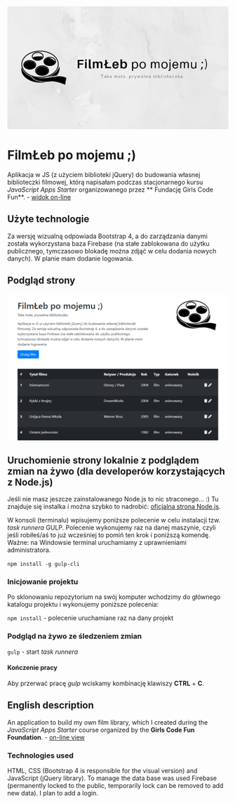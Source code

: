 ![Cover](https://raw.githubusercontent.com/kasiaizak/filmleb/master/src/assets/img/cover.png)

# FilmŁeb po mojemu ;)

Aplikacja w JS (z użyciem biblioteki jQuery) do budowania własnej biblioteczki filmowej, którą napisałam podczas stacjonarnego kursu *JavaScript Apps Starter* organizowanego przez ** Fundację Girls Code Fun**. - [widok on-line](https://kasiaizak.github.io/filmleb/)

## Użyte technologie

Za wersję wizualną odpowiada Bootstrap 4, a do zarządzania danymi została wykorzystana baza Firebase (na stałe zablokowana do użytku publicznego, tymczasowo blokadę można zdjąć w celu dodania nowych danych). W planie mam dodanie logowania.

## Podgląd strony

![Screenshot](https://raw.githubusercontent.com/kasiaizak/filmleb/master/github/screenshot.png)

## Uruchomienie strony lokalnie z podglądem zmian na żywo (dla developerów korzystających z Node.js)

Jeśli nie masz jeszcze zainstalowanego Node.js to nic straconego... :) Tu znajduje się instalka i można szybko to nadrobić: [oficjalna strona Node.js](https://nodejs.org/en/).

W konsoli (terminalu) wpisujemy poniższe polecenie w celu instalacji tzw. *task runnera* GULP. Polecenie wykonujemy raz na danej maszynie, czyli jeśli robiłeś/aś to już wcześniej to pomiń ten krok i poniższą komendę. Ważne: na Windowsie terminal uruchamiamy z uprawnieniami administratora.

`npm install -g gulp-cli`

### Inicjowanie projektu

Po sklonowaniu repozytorium na swój komputer wchodzimy do głównego katalogu projektu i wykonujemy poniższe polecenia:

`npm install` - polecenie uruchamiane raz na dany projekt

### Podgląd na żywo ze śledzeniem zmian

`gulp` - start *task runnera*

#### Kończenie pracy

Aby przerwać pracę *gulp* wciskamy kombinację klawiszy **CTRL** + **C**.

## English description

An application to build my own film library, which I created during the *JavaScript Apps Starter* course organized by the **Girls Code Fun Foundation**. - [on-line view](https://kasiaizak.github.io/filmleb/)

### Technologies used

HTML, CSS (Bootstrap 4 is responsible for the visual version) and JavaScript (jQuery library). To manage the data base was used Firebase (permanently locked to the public, temporarily lock can be removed to add new data). I plan to add a login.
